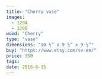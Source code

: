 ```yaml
---
title: "Cherry vase"
images:
  - 129A
  - 129B
wood: "Cherry"
type: "vase"
dimensions: "10 ½” x 9 ½” x 9 ½”"
buy: "https://www.etsy.com/se-en/"
price: 350
tags:
date: 2016-6-15
---
```


